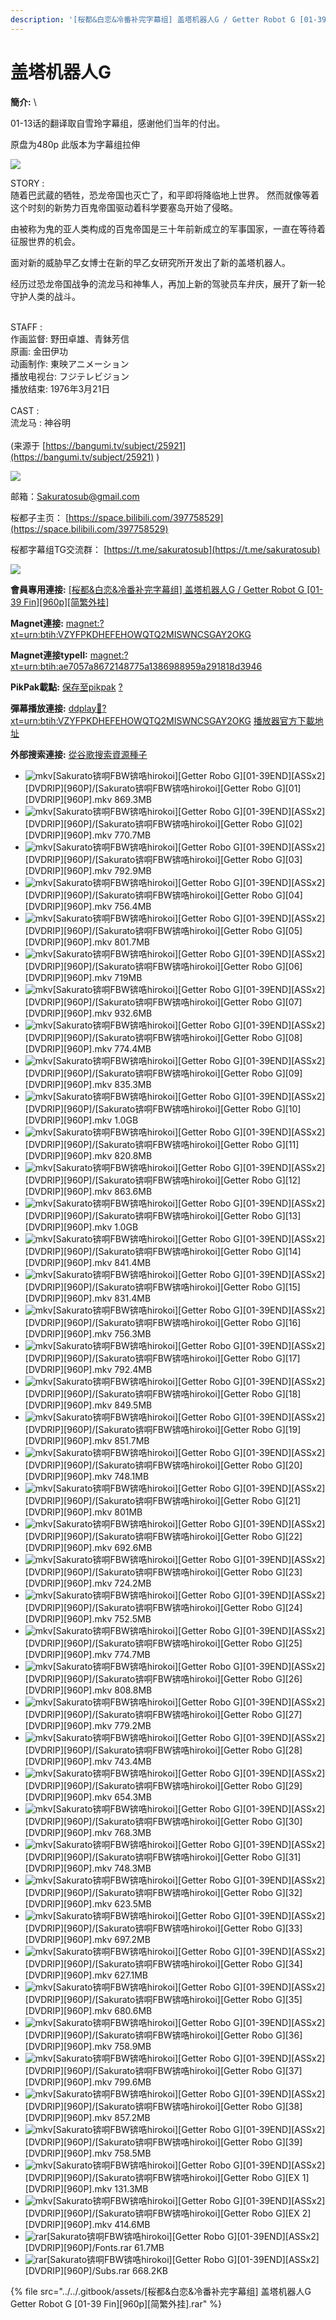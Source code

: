 ```yaml
---
description: '[桜都&白恋&冷番补完字幕组] 盖塔机器人G / Getter Robot G [01-39 Fin][960p][简繁外挂]'
---
```


# 盖塔机器人G



**簡介:** \


&#x20;01-13话的翻译取自雪玲字幕组，感谢他们当年的付出。

原盘为480p 此版本为字幕组拉伸

![](https://img.iacg.rip/images/2022/07/07/gNO1.jpg)

STORY :\
随着巴武蔵的牺牲，恐龙帝国也灭亡了，和平即将降临地上世界。 然而就像等着这个时刻的新势力百鬼帝国驱动着科学要塞岛开始了侵略。

由被称为鬼的亚人类构成的百鬼帝国是三十年前新成立的军事国家，一直在等待着征服世界的机会。

面对新的威胁早乙女博士在新的早乙女研究所开发出了新的盖塔机器人。

经历过恐龙帝国战争的流龙马和神隼人，再加上新的驾驶员车弁庆，展开了新一轮守护人类的战斗。

\
STAFF :\
作画监督: 野田卓雄、青鉢芳信\
原画: 金田伊功\
动画制作: 東映アニメーション\
播放电视台: フジテレビジョン\
播放结束: 1976年3月21日\
\
CAST :\
流龙马 : 神谷明\
\
(来源于 [https://bangumi.tv/subject/25921](https://bangumi.tv/subject/25921) )

![](https://img.iacg.rip/images/2022/07/07/gilf.jpg)



邮箱：Sakuratosub@gmail.com

桜都子主页： [https://space.bilibili.com/397758529](https://space.bilibili.com/397758529)

桜都字幕组TG交流群： [https://t.me/sakuratosub](https://t.me/sakuratosub)

![](https://img.iacg.rip/images/2022/04/11/gcb6.png)





**會員專用連接:** [\[桜都&白恋&冷番补完字幕组\] 盖塔机器人G / Getter Robot G \[01-39 Fin\]\[960p\]\[简繁外挂\]](https://dl.dmhy.org/2022/08/18/ae7057a8672148775a1386988959a291818d3946.torrent)

**Magnet連接:** [magnet:?xt=urn:btih:VZYFPKDHEFEHOWQTQ2MISWNCSGAY2OKG](https://magnet/?xt=urn:btih:VZYFPKDHEFEHOWQTQ2MISWNCSGAY2OKG\&dn=\&tr=http%3A%2F%2F104.143.10.186%3A8000%2Fannounce\&tr=udp%3A%2F%2F104.143.10.186%3A8000%2Fannounce\&tr=http%3A%2F%2Ftracker.openbittorrent.com%3A80%2Fannounce\&tr=http%3A%2F%2Ftracker3.itzmx.com%3A6961%2Fannounce\&tr=http%3A%2F%2Ftracker4.itzmx.com%3A2710%2Fannounce\&tr=http%3A%2F%2Ftracker.publicbt.com%3A80%2Fannounce\&tr=http%3A%2F%2Ftracker.prq.to%2Fannounce\&tr=http%3A%2F%2Fopen.acgtracker.com%3A1096%2Fannounce\&tr=https%3A%2F%2Ft-115.rhcloud.com%2Fonly\_for\_ylbud\&tr=http%3A%2F%2Ftracker1.itzmx.com%3A8080%2Fannounce\&tr=http%3A%2F%2Ftracker2.itzmx.com%3A6961%2Fannounce\&tr=udp%3A%2F%2Ftracker1.itzmx.com%3A8080%2Fannounce\&tr=udp%3A%2F%2Ftracker2.itzmx.com%3A6961%2Fannounce\&tr=udp%3A%2F%2Ftracker3.itzmx.com%3A6961%2Fannounce\&tr=udp%3A%2F%2Ftracker4.itzmx.com%3A2710%2Fannounce\&tr=https%3A%2F%2Fopentracker.i2p.rocks%3A443%2Fannounce)

**Magnet連接typeII:** [magnet:?xt=urn:btih:ae7057a8672148775a1386988959a291818d3946](https://magnet/?xt=urn:btih:ae7057a8672148775a1386988959a291818d3946)

**PikPak載點:** [保存至pikpak](https://drive.mypikpak.com/landing?\_\_add\_url=magnet:?xt=urn:btih:ae7057a8672148775a1386988959a291818d3946&\_\_source=dmhy&\_\_campaign=detail\&login=oauth) [?](https://www.mypikpak.com/)

**彈幕播放連接:** [ddplay:magnet:?xt=urn:btih:VZYFPKDHEFEHOWQTQ2MISWNCSGAY2OKG](ddplay:magnet:?xt=urn:btih:VZYFPKDHEFEHOWQTQ2MISWNCSGAY2OKG\&dn=\&tr=http%3A%2F%2F104.143.10.186%3A8000%2Fannounce\&tr=udp%3A%2F%2F104.143.10.186%3A8000%2Fannounce\&tr=http%3A%2F%2Ftracker.openbittorrent.com%3A80%2Fannounce\&tr=http%3A%2F%2Ftracker3.itzmx.com%3A6961%2Fannounce\&tr=http%3A%2F%2Ftracker4.itzmx.com%3A2710%2Fannounce\&tr=http%3A%2F%2Ftracker.publicbt.com%3A80%2Fannounce\&tr=http%3A%2F%2Ftracker.prq.to%2Fannounce\&tr=http%3A%2F%2Fopen.acgtracker.com%3A1096%2Fannounce\&tr=https%3A%2F%2Ft-115.rhcloud.com%2Fonly\_for\_ylbud\&tr=http%3A%2F%2Ftracker1.itzmx.com%3A8080%2Fannounce\&tr=http%3A%2F%2Ftracker2.itzmx.com%3A6961%2Fannounce\&tr=udp%3A%2F%2Ftracker1.itzmx.com%3A8080%2Fannounce\&tr=udp%3A%2F%2Ftracker2.itzmx.com%3A6961%2Fannounce\&tr=udp%3A%2F%2Ftracker3.itzmx.com%3A6961%2Fannounce\&tr=udp%3A%2F%2Ftracker4.itzmx.com%3A2710%2Fannounce\&tr=https%3A%2F%2Fopentracker.i2p.rocks%3A443%2Fannounce) [播放器官方下載地址](http://www.dandanplay.com/?from=dmhy)

**外部搜索連接:** [從谷歌搜索資源種子](https://www.google.com/search?oe=utf-8\&q=ae7057a8672148775a1386988959a291818d3946)



* ![mkv](https://share.dmhy.org/images/icon/mkv.gif)\[Sakurato锛哃FBW锛哠hirokoi]\[Getter Robo G]\[01-39END]\[ASSx2]\[DVDRIP]\[960P]/\[Sakurato锛哃FBW锛哠hirokoi]\[Getter Robo G]\[01]\[DVDRIP]\[960P].mkv 869.3MB
* ![mkv](https://share.dmhy.org/images/icon/mkv.gif)\[Sakurato锛哃FBW锛哠hirokoi]\[Getter Robo G]\[01-39END]\[ASSx2]\[DVDRIP]\[960P]/\[Sakurato锛哃FBW锛哠hirokoi]\[Getter Robo G]\[02]\[DVDRIP]\[960P].mkv 770.7MB
* ![mkv](https://share.dmhy.org/images/icon/mkv.gif)\[Sakurato锛哃FBW锛哠hirokoi]\[Getter Robo G]\[01-39END]\[ASSx2]\[DVDRIP]\[960P]/\[Sakurato锛哃FBW锛哠hirokoi]\[Getter Robo G]\[03]\[DVDRIP]\[960P].mkv 792.9MB
* ![mkv](https://share.dmhy.org/images/icon/mkv.gif)\[Sakurato锛哃FBW锛哠hirokoi]\[Getter Robo G]\[01-39END]\[ASSx2]\[DVDRIP]\[960P]/\[Sakurato锛哃FBW锛哠hirokoi]\[Getter Robo G]\[04]\[DVDRIP]\[960P].mkv 756.4MB
* ![mkv](https://share.dmhy.org/images/icon/mkv.gif)\[Sakurato锛哃FBW锛哠hirokoi]\[Getter Robo G]\[01-39END]\[ASSx2]\[DVDRIP]\[960P]/\[Sakurato锛哃FBW锛哠hirokoi]\[Getter Robo G]\[05]\[DVDRIP]\[960P].mkv 801.7MB
* ![mkv](https://share.dmhy.org/images/icon/mkv.gif)\[Sakurato锛哃FBW锛哠hirokoi]\[Getter Robo G]\[01-39END]\[ASSx2]\[DVDRIP]\[960P]/\[Sakurato锛哃FBW锛哠hirokoi]\[Getter Robo G]\[06]\[DVDRIP]\[960P].mkv 719MB
* ![mkv](https://share.dmhy.org/images/icon/mkv.gif)\[Sakurato锛哃FBW锛哠hirokoi]\[Getter Robo G]\[01-39END]\[ASSx2]\[DVDRIP]\[960P]/\[Sakurato锛哃FBW锛哠hirokoi]\[Getter Robo G]\[07]\[DVDRIP]\[960P].mkv 932.6MB
* ![mkv](https://share.dmhy.org/images/icon/mkv.gif)\[Sakurato锛哃FBW锛哠hirokoi]\[Getter Robo G]\[01-39END]\[ASSx2]\[DVDRIP]\[960P]/\[Sakurato锛哃FBW锛哠hirokoi]\[Getter Robo G]\[08]\[DVDRIP]\[960P].mkv 774.4MB
* ![mkv](https://share.dmhy.org/images/icon/mkv.gif)\[Sakurato锛哃FBW锛哠hirokoi]\[Getter Robo G]\[01-39END]\[ASSx2]\[DVDRIP]\[960P]/\[Sakurato锛哃FBW锛哠hirokoi]\[Getter Robo G]\[09]\[DVDRIP]\[960P].mkv 835.3MB
* ![mkv](https://share.dmhy.org/images/icon/mkv.gif)\[Sakurato锛哃FBW锛哠hirokoi]\[Getter Robo G]\[01-39END]\[ASSx2]\[DVDRIP]\[960P]/\[Sakurato锛哃FBW锛哠hirokoi]\[Getter Robo G]\[10]\[DVDRIP]\[960P].mkv 1.0GB
* ![mkv](https://share.dmhy.org/images/icon/mkv.gif)\[Sakurato锛哃FBW锛哠hirokoi]\[Getter Robo G]\[01-39END]\[ASSx2]\[DVDRIP]\[960P]/\[Sakurato锛哃FBW锛哠hirokoi]\[Getter Robo G]\[11]\[DVDRIP]\[960P].mkv 820.8MB
* ![mkv](https://share.dmhy.org/images/icon/mkv.gif)\[Sakurato锛哃FBW锛哠hirokoi]\[Getter Robo G]\[01-39END]\[ASSx2]\[DVDRIP]\[960P]/\[Sakurato锛哃FBW锛哠hirokoi]\[Getter Robo G]\[12]\[DVDRIP]\[960P].mkv 863.6MB
* ![mkv](https://share.dmhy.org/images/icon/mkv.gif)\[Sakurato锛哃FBW锛哠hirokoi]\[Getter Robo G]\[01-39END]\[ASSx2]\[DVDRIP]\[960P]/\[Sakurato锛哃FBW锛哠hirokoi]\[Getter Robo G]\[13]\[DVDRIP]\[960P].mkv 1.0GB
* ![mkv](https://share.dmhy.org/images/icon/mkv.gif)\[Sakurato锛哃FBW锛哠hirokoi]\[Getter Robo G]\[01-39END]\[ASSx2]\[DVDRIP]\[960P]/\[Sakurato锛哃FBW锛哠hirokoi]\[Getter Robo G]\[14]\[DVDRIP]\[960P].mkv 841.4MB
* ![mkv](https://share.dmhy.org/images/icon/mkv.gif)\[Sakurato锛哃FBW锛哠hirokoi]\[Getter Robo G]\[01-39END]\[ASSx2]\[DVDRIP]\[960P]/\[Sakurato锛哃FBW锛哠hirokoi]\[Getter Robo G]\[15]\[DVDRIP]\[960P].mkv 831.4MB
* ![mkv](https://share.dmhy.org/images/icon/mkv.gif)\[Sakurato锛哃FBW锛哠hirokoi]\[Getter Robo G]\[01-39END]\[ASSx2]\[DVDRIP]\[960P]/\[Sakurato锛哃FBW锛哠hirokoi]\[Getter Robo G]\[16]\[DVDRIP]\[960P].mkv 756.3MB
* ![mkv](https://share.dmhy.org/images/icon/mkv.gif)\[Sakurato锛哃FBW锛哠hirokoi]\[Getter Robo G]\[01-39END]\[ASSx2]\[DVDRIP]\[960P]/\[Sakurato锛哃FBW锛哠hirokoi]\[Getter Robo G]\[17]\[DVDRIP]\[960P].mkv 792.4MB
* ![mkv](https://share.dmhy.org/images/icon/mkv.gif)\[Sakurato锛哃FBW锛哠hirokoi]\[Getter Robo G]\[01-39END]\[ASSx2]\[DVDRIP]\[960P]/\[Sakurato锛哃FBW锛哠hirokoi]\[Getter Robo G]\[18]\[DVDRIP]\[960P].mkv 849.5MB
* ![mkv](https://share.dmhy.org/images/icon/mkv.gif)\[Sakurato锛哃FBW锛哠hirokoi]\[Getter Robo G]\[01-39END]\[ASSx2]\[DVDRIP]\[960P]/\[Sakurato锛哃FBW锛哠hirokoi]\[Getter Robo G]\[19]\[DVDRIP]\[960P].mkv 851.7MB
* ![mkv](https://share.dmhy.org/images/icon/mkv.gif)\[Sakurato锛哃FBW锛哠hirokoi]\[Getter Robo G]\[01-39END]\[ASSx2]\[DVDRIP]\[960P]/\[Sakurato锛哃FBW锛哠hirokoi]\[Getter Robo G]\[20]\[DVDRIP]\[960P].mkv 748.1MB
* ![mkv](https://share.dmhy.org/images/icon/mkv.gif)\[Sakurato锛哃FBW锛哠hirokoi]\[Getter Robo G]\[01-39END]\[ASSx2]\[DVDRIP]\[960P]/\[Sakurato锛哃FBW锛哠hirokoi]\[Getter Robo G]\[21]\[DVDRIP]\[960P].mkv 801MB
* ![mkv](https://share.dmhy.org/images/icon/mkv.gif)\[Sakurato锛哃FBW锛哠hirokoi]\[Getter Robo G]\[01-39END]\[ASSx2]\[DVDRIP]\[960P]/\[Sakurato锛哃FBW锛哠hirokoi]\[Getter Robo G]\[22]\[DVDRIP]\[960P].mkv 692.6MB
* ![mkv](https://share.dmhy.org/images/icon/mkv.gif)\[Sakurato锛哃FBW锛哠hirokoi]\[Getter Robo G]\[01-39END]\[ASSx2]\[DVDRIP]\[960P]/\[Sakurato锛哃FBW锛哠hirokoi]\[Getter Robo G]\[23]\[DVDRIP]\[960P].mkv 724.2MB
* ![mkv](https://share.dmhy.org/images/icon/mkv.gif)\[Sakurato锛哃FBW锛哠hirokoi]\[Getter Robo G]\[01-39END]\[ASSx2]\[DVDRIP]\[960P]/\[Sakurato锛哃FBW锛哠hirokoi]\[Getter Robo G]\[24]\[DVDRIP]\[960P].mkv 752.5MB
* ![mkv](https://share.dmhy.org/images/icon/mkv.gif)\[Sakurato锛哃FBW锛哠hirokoi]\[Getter Robo G]\[01-39END]\[ASSx2]\[DVDRIP]\[960P]/\[Sakurato锛哃FBW锛哠hirokoi]\[Getter Robo G]\[25]\[DVDRIP]\[960P].mkv 774.7MB
* ![mkv](https://share.dmhy.org/images/icon/mkv.gif)\[Sakurato锛哃FBW锛哠hirokoi]\[Getter Robo G]\[01-39END]\[ASSx2]\[DVDRIP]\[960P]/\[Sakurato锛哃FBW锛哠hirokoi]\[Getter Robo G]\[26]\[DVDRIP]\[960P].mkv 808.8MB
* ![mkv](https://share.dmhy.org/images/icon/mkv.gif)\[Sakurato锛哃FBW锛哠hirokoi]\[Getter Robo G]\[01-39END]\[ASSx2]\[DVDRIP]\[960P]/\[Sakurato锛哃FBW锛哠hirokoi]\[Getter Robo G]\[27]\[DVDRIP]\[960P].mkv 779.2MB
* ![mkv](https://share.dmhy.org/images/icon/mkv.gif)\[Sakurato锛哃FBW锛哠hirokoi]\[Getter Robo G]\[01-39END]\[ASSx2]\[DVDRIP]\[960P]/\[Sakurato锛哃FBW锛哠hirokoi]\[Getter Robo G]\[28]\[DVDRIP]\[960P].mkv 743.4MB
* ![mkv](https://share.dmhy.org/images/icon/mkv.gif)\[Sakurato锛哃FBW锛哠hirokoi]\[Getter Robo G]\[01-39END]\[ASSx2]\[DVDRIP]\[960P]/\[Sakurato锛哃FBW锛哠hirokoi]\[Getter Robo G]\[29]\[DVDRIP]\[960P].mkv 654.3MB
* ![mkv](https://share.dmhy.org/images/icon/mkv.gif)\[Sakurato锛哃FBW锛哠hirokoi]\[Getter Robo G]\[01-39END]\[ASSx2]\[DVDRIP]\[960P]/\[Sakurato锛哃FBW锛哠hirokoi]\[Getter Robo G]\[30]\[DVDRIP]\[960P].mkv 768.3MB
* ![mkv](https://share.dmhy.org/images/icon/mkv.gif)\[Sakurato锛哃FBW锛哠hirokoi]\[Getter Robo G]\[01-39END]\[ASSx2]\[DVDRIP]\[960P]/\[Sakurato锛哃FBW锛哠hirokoi]\[Getter Robo G]\[31]\[DVDRIP]\[960P].mkv 748.3MB
* ![mkv](https://share.dmhy.org/images/icon/mkv.gif)\[Sakurato锛哃FBW锛哠hirokoi]\[Getter Robo G]\[01-39END]\[ASSx2]\[DVDRIP]\[960P]/\[Sakurato锛哃FBW锛哠hirokoi]\[Getter Robo G]\[32]\[DVDRIP]\[960P].mkv 623.5MB
* ![mkv](https://share.dmhy.org/images/icon/mkv.gif)\[Sakurato锛哃FBW锛哠hirokoi]\[Getter Robo G]\[01-39END]\[ASSx2]\[DVDRIP]\[960P]/\[Sakurato锛哃FBW锛哠hirokoi]\[Getter Robo G]\[33]\[DVDRIP]\[960P].mkv 697.2MB
* ![mkv](https://share.dmhy.org/images/icon/mkv.gif)\[Sakurato锛哃FBW锛哠hirokoi]\[Getter Robo G]\[01-39END]\[ASSx2]\[DVDRIP]\[960P]/\[Sakurato锛哃FBW锛哠hirokoi]\[Getter Robo G]\[34]\[DVDRIP]\[960P].mkv 627.1MB
* ![mkv](https://share.dmhy.org/images/icon/mkv.gif)\[Sakurato锛哃FBW锛哠hirokoi]\[Getter Robo G]\[01-39END]\[ASSx2]\[DVDRIP]\[960P]/\[Sakurato锛哃FBW锛哠hirokoi]\[Getter Robo G]\[35]\[DVDRIP]\[960P].mkv 680.6MB
* ![mkv](https://share.dmhy.org/images/icon/mkv.gif)\[Sakurato锛哃FBW锛哠hirokoi]\[Getter Robo G]\[01-39END]\[ASSx2]\[DVDRIP]\[960P]/\[Sakurato锛哃FBW锛哠hirokoi]\[Getter Robo G]\[36]\[DVDRIP]\[960P].mkv 758.9MB
* ![mkv](https://share.dmhy.org/images/icon/mkv.gif)\[Sakurato锛哃FBW锛哠hirokoi]\[Getter Robo G]\[01-39END]\[ASSx2]\[DVDRIP]\[960P]/\[Sakurato锛哃FBW锛哠hirokoi]\[Getter Robo G]\[37]\[DVDRIP]\[960P].mkv 799.6MB
* ![mkv](https://share.dmhy.org/images/icon/mkv.gif)\[Sakurato锛哃FBW锛哠hirokoi]\[Getter Robo G]\[01-39END]\[ASSx2]\[DVDRIP]\[960P]/\[Sakurato锛哃FBW锛哠hirokoi]\[Getter Robo G]\[38]\[DVDRIP]\[960P].mkv 857.2MB
* ![mkv](https://share.dmhy.org/images/icon/mkv.gif)\[Sakurato锛哃FBW锛哠hirokoi]\[Getter Robo G]\[01-39END]\[ASSx2]\[DVDRIP]\[960P]/\[Sakurato锛哃FBW锛哠hirokoi]\[Getter Robo G]\[39]\[DVDRIP]\[960P].mkv 758.5MB
* ![mkv](https://share.dmhy.org/images/icon/mkv.gif)\[Sakurato锛哃FBW锛哠hirokoi]\[Getter Robo G]\[01-39END]\[ASSx2]\[DVDRIP]\[960P]/\[Sakurato锛哃FBW锛哠hirokoi]\[Getter Robo G]\[EX 1]\[DVDRIP]\[960P].mkv 131.3MB
* ![mkv](https://share.dmhy.org/images/icon/mkv.gif)\[Sakurato锛哃FBW锛哠hirokoi]\[Getter Robo G]\[01-39END]\[ASSx2]\[DVDRIP]\[960P]/\[Sakurato锛哃FBW锛哠hirokoi]\[Getter Robo G]\[EX 2]\[DVDRIP]\[960P].mkv 414.6MB
* ![rar](https://share.dmhy.org/images/icon/rar.gif)\[Sakurato锛哃FBW锛哠hirokoi]\[Getter Robo G]\[01-39END]\[ASSx2]\[DVDRIP]\[960P]/Fonts.rar 61.7MB
* ![rar](https://share.dmhy.org/images/icon/rar.gif)\[Sakurato锛哃FBW锛哠hirokoi]\[Getter Robo G]\[01-39END]\[ASSx2]\[DVDRIP]\[960P]/Subs.rar 668.2KB

{% file src="../../.gitbook/assets/[桜都&白恋&冷番补完字幕组] 盖塔机器人G  Getter Robot G [01-39 Fin][960p][简繁外挂].rar" %}

